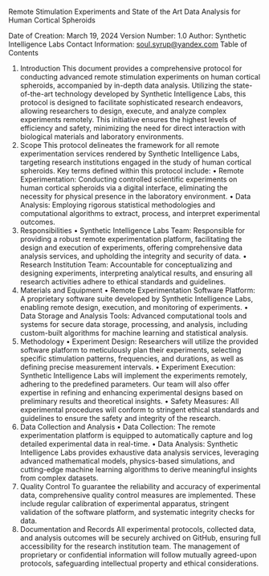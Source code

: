 

Remote Stimulation Experiments and State of the Art Data Analysis for Human Cortical Spheroids

Date of Creation: March 19, 2024
Version Number: 1.0
Author: Synthetic Intelligence Labs
Contact Information: soul.syrup@yandex.com
Table of Contents


1. Introduction
This document provides a comprehensive protocol for conducting advanced remote stimulation experiments on human cortical spheroids, accompanied by in-depth data analysis. Utilizing the state-of-the-art technology developed by Synthetic Intelligence Labs, this protocol is designed to facilitate sophisticated research endeavors, allowing researchers to design, execute, and analyze complex experiments remotely. This initiative ensures the highest levels of efficiency and safety, minimizing the need for direct interaction with biological materials and laboratory environments.
2. Scope
This protocol delineates the framework for all remote experimentation services rendered by Synthetic Intelligence Labs, targeting research institutions engaged in the study of human cortical spheroids. Key terms defined within this protocol include:
    • Remote Experimentation: Conducting controlled scientific experiments on human cortical spheroids via a digital interface, eliminating the necessity for physical presence in the laboratory environment.
    • Data Analysis: Employing rigorous statistical methodologies and computational algorithms to extract, process, and interpret experimental outcomes.
3. Responsibilities
    • Synthetic Intelligence Labs Team: Responsible for providing a robust remote experimentation platform, facilitating the design and execution of experiments, offering comprehensive data analysis services, and upholding the integrity and security of data.
    • Research Institution Team: Accountable for conceptualizing and designing experiments, interpreting analytical results, and ensuring all research activities adhere to ethical standards and guidelines.
4. Materials and Equipment
    • Remote Experimentation Software Platform: A proprietary software suite developed by Synthetic Intelligence Labs, enabling remote design, execution, and monitoring of experiments.
    • Data Storage and Analysis Tools: Advanced computational tools and systems for secure data storage, processing, and analysis, including custom-built algorithms for machine learning and statistical analysis.
5. Methodology
    • Experiment Design: Researchers will utilize the provided software platform to meticulously plan their experiments, selecting specific stimulation patterns, frequencies, and durations, as well as defining precise measurement intervals.
    • Experiment Execution: Synthetic Intelligence Labs will implement the experiments remotely, adhering to the predefined parameters. Our team will also offer expertise in refining and enhancing experimental designs based on preliminary results and theoretical insights.
    • Safety Measures: All experimental procedures will conform to stringent ethical standards and guidelines to ensure the safety and integrity of the research.
6. Data Collection and Analysis
    • Data Collection: The remote experimentation platform is equipped to automatically capture and log detailed experimental data in real-time.
    • Data Analysis: Synthetic Intelligence Labs provides exhaustive data analysis services, leveraging advanced mathematical models, physics-based simulations, and cutting-edge machine learning algorithms to derive meaningful insights from complex datasets.
7. Quality Control
To guarantee the reliability and accuracy of experimental data, comprehensive quality control measures are implemented. These include regular calibration of experimental apparatus, stringent validation of the software platform, and systematic integrity checks for data.
8. Documentation and Records
All experimental protocols, collected data, and analysis outcomes will be securely archived on GitHub, ensuring full accessibility for the research institution team. The management of proprietary or confidential information will follow mutually agreed-upon protocols, safeguarding intellectual property and ethical considerations.

